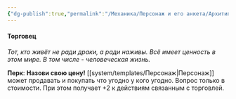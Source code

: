 ```yaml
---
{"dg-publish":true,"permalink":"/Механика/Персонаж и его анкета/Архитипы персонжей/Подробнее/Торговец/","noteIcon":"","created":"2025-08-21T13:47:42.027+03:00","updated":"2025-07-29T23:53:11.417+03:00"}
---
```


#### Торговец
*Тот, кто живёт не ради драки, а ради наживы. Всё имеет ценность в этом мире. В том числе - человеческая жизнь.* 

**Перк**: **Назови свою цену!**
[[system/templates/Персонаж\|Персонаж]] может продавать и покупать что угодно у кого угодно. Вопрос только в стоимости. При этом получает +2 к действиям связанным с торговлей.